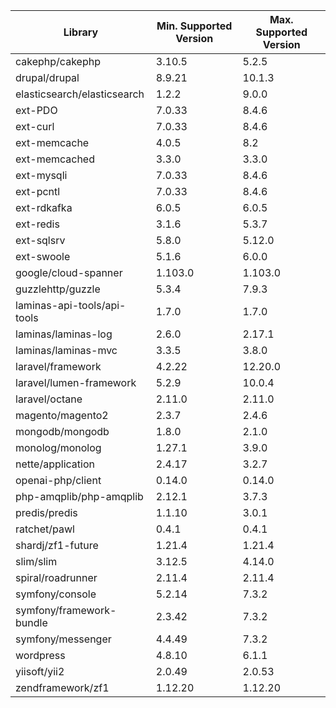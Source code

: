 | Library                     | Min. Supported Version | Max. Supported Version |
|-----------------------------|------------------------|------------------------|
| cakephp/cakephp             | 3.10.5                 | 5.2.5                  |
| drupal/drupal               | 8.9.21                 | 10.1.3                 |
| elasticsearch/elasticsearch | 1.2.2                  | 9.0.0                  |
| ext-PDO                     | 7.0.33                 | 8.4.6                  |
| ext-curl                    | 7.0.33                 | 8.4.6                  |
| ext-memcache                | 4.0.5                  | 8.2                    |
| ext-memcached               | 3.3.0                  | 3.3.0                  |
| ext-mysqli                  | 7.0.33                 | 8.4.6                  |
| ext-pcntl                   | 7.0.33                 | 8.4.6                  |
| ext-rdkafka                 | 6.0.5                  | 6.0.5                  |
| ext-redis                   | 3.1.6                  | 5.3.7                  |
| ext-sqlsrv                  | 5.8.0                  | 5.12.0                 |
| ext-swoole                  | 5.1.6                  | 6.0.0                  |
| google/cloud-spanner        | 1.103.0                | 1.103.0                |
| guzzlehttp/guzzle           | 5.3.4                  | 7.9.3                  |
| laminas-api-tools/api-tools | 1.7.0                  | 1.7.0                  |
| laminas/laminas-log         | 2.6.0                  | 2.17.1                 |
| laminas/laminas-mvc         | 3.3.5                  | 3.8.0                  |
| laravel/framework           | 4.2.22                 | 12.20.0                |
| laravel/lumen-framework     | 5.2.9                  | 10.0.4                 |
| laravel/octane              | 2.11.0                 | 2.11.0                 |
| magento/magento2            | 2.3.7                  | 2.4.6                  |
| mongodb/mongodb             | 1.8.0                  | 2.1.0                  |
| monolog/monolog             | 1.27.1                 | 3.9.0                  |
| nette/application           | 2.4.17                 | 3.2.7                  |
| openai-php/client           | 0.14.0                 | 0.14.0                 |
| php-amqplib/php-amqplib     | 2.12.1                 | 3.7.3                  |
| predis/predis               | 1.1.10                 | 3.0.1                  |
| ratchet/pawl                | 0.4.1                  | 0.4.1                  |
| shardj/zf1-future           | 1.21.4                 | 1.21.4                 |
| slim/slim                   | 3.12.5                 | 4.14.0                 |
| spiral/roadrunner           | 2.11.4                 | 2.11.4                 |
| symfony/console             | 5.2.14                 | 7.3.2                  |
| symfony/framework-bundle    | 2.3.42                 | 7.3.2                  |
| symfony/messenger           | 4.4.49                 | 7.3.2                  |
| wordpress                   | 4.8.10                 | 6.1.1                  |
| yiisoft/yii2                | 2.0.49                 | 2.0.53                 |
| zendframework/zf1           | 1.12.20                | 1.12.20                |
